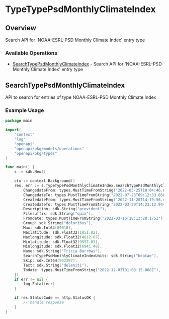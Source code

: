 # TypeTypePsdMonthlyClimateIndex

## Overview

Search API for 'NOAA-ESRL-PSD Monthly Climate Index' entry type

### Available Operations

* [SearchTypePsdMonthlyClimateIndex](#searchtypepsdmonthlyclimateindex) - Search API for 'NOAA-ESRL-PSD Monthly Climate Index' entry type

## SearchTypePsdMonthlyClimateIndex

API to search for entries of type NOAA-ESRL-PSD Monthly Climate Index

### Example Usage

```go
package main

import(
	"context"
	"log"
	"openapi"
	"openapi/pkg/models/operations"
	"openapi/pkg/types"
)

func main() {
    s := sdk.New()

    ctx := context.Background()
    res, err := s.TypeTypePsdMonthlyClimateIndex.SearchTypePsdMonthlyClimateIndex(ctx, operations.SearchTypePsdMonthlyClimateIndexRequest{
        ChangedateFrom: types.MustTimeFromString("2022-03-25T18:04:46.803Z"),
        ChangedateTo: types.MustTimeFromString("2022-07-23T09:12:33.050Z"),
        CreatedateFrom: types.MustTimeFromString("2022-11-20T14:19:56.418Z"),
        CreatedateTo: types.MustTimeFromString("2022-03-29T14:23:12.944Z"),
        Description: sdk.String("provident"),
        Filesuffix: sdk.String("quia"),
        Fromdate: types.MustTimeFromString("2022-03-16T18:13:20.175Z"),
        Group: sdk.String("doloribus"),
        Max: sdk.Int64(89010),
        Maxlatitude: sdk.Float32(1851.82),
        Maxlongitude: sdk.Float32(4812.67),
        Minlatitude: sdk.Float32(9557.83),
        Minlongitude: sdk.Float32(6941.48),
        Name: sdk.String("Tricia Barrows"),
        SearchTypePsdMonthlyClimateIndexUnits: sdk.String("beatae"),
        Skip: sdk.Int64(962397),
        Text: sdk.String("deleniti"),
        Todate: types.MustTimeFromString("2022-12-03T01:08:15.868Z"),
    })
    if err != nil {
        log.Fatal(err)
    }

    if res.StatusCode == http.StatusOK {
        // handle response
    }
}
```
